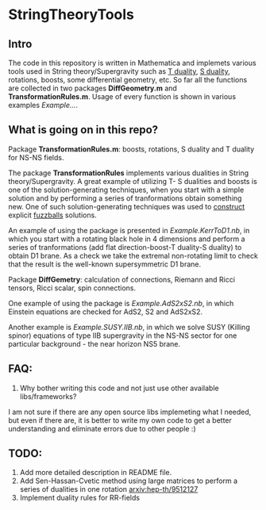 # StringTheoryTools

## Intro

The code in this repository is written in Mathematica and implemets various tools used in String theory/Supergravity such as [T duality](https://en.wikipedia.org/wiki/T-duality), [S duality](https://en.wikipedia.org/wiki/S-duality), rotations, boosts, some differential geometry, etc. So far all the functions are collected in two packages **DiffGeometry.m** and **TransformationRules.m**. Usage of every function is shown in various examples *Example...*.


## What is going on in this repo?

Package **TransformationRules.m**: boosts, rotations, S duality and T duality for NS-NS fields.

The package **TransformationRules** implements various dualities in String theory/Supergravity. A great example of utilizing T- S dualities and boosts is one of the solution-generating techniques, when you start with a simple solution and by performing a series of tranformations obtain something new. One of such solution-generating techniques was used to [construct](http://arxiv.org/abs/hep-th/0105136) explicit [fuzzballs](https://en.wikipedia.org/wiki/Fuzzball_(string_theory)) solutions.

An example of using the package is presented in *Example.KerrToD1.nb*, in which you start with a rotating black hole in 4 dimensions and perform a series of tranformations (add flat direction-boost-T duality-S duality) to obtain D1 brane. As a check we take the extremal non-rotating limit to check that the result is the well-known supersymmetric D1 brane.

Package **DiffGemetry**: calculation of connections, Riemann and Ricci tensors, Ricci scalar, spin connections.

One example of using the package is *Example.AdS2xS2.nb*, in which Einstein equations are checked for AdS2, S2 and AdS2xS2.

Another example is *Example.SUSY.IIB.nb*, in which we solve SUSY (Killing spinor) equations of type IIB supergravity in the NS-NS sector for one particular background - the near horizon NS5 brane.

## FAQ:

1. Why bother writing this code and not just use other available libs/frameworks?

I am not sure if there are any open source libs implemeting what I needed, but even if there are, it is better to write my own code to get a better understanding and eliminate errors due to other people :)


## TODO: 

1. Add more detailed description in README file.
2. Add Sen-Hassan-Cvetic method using large matrices to perform a series of dualities in one rotation [arxiv:hep-th/9512127](http://arxiv.org/abs/hep-th/9512127)
2. Implement duality rules for RR-fields
